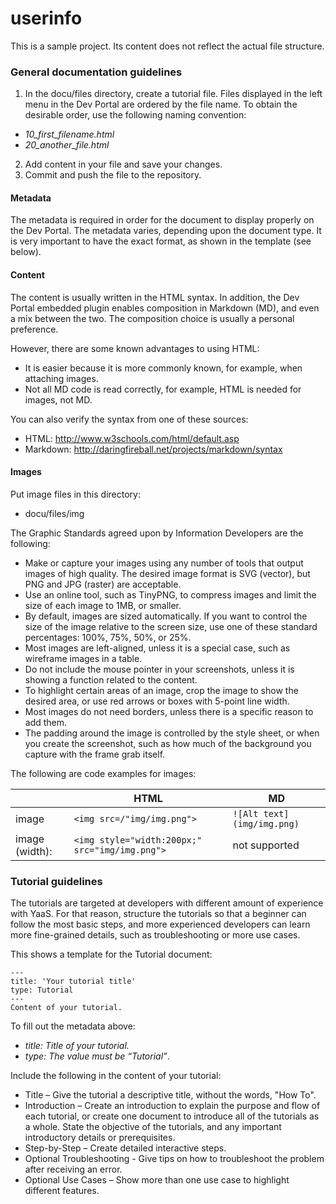 # userinfo
This is a sample project. Its content does not reflect the actual file structure.

### General documentation guidelines
1.	In the docu/files directory, create a tutorial file. Files displayed in the left menu in the Dev Portal are ordered by the file name. To obtain the desirable order, use the following naming convention:
- *10_first_filename.html*
- *20_another_file.html*
2.	Add content in your file and save your changes.
3.	Commit and push the file to the repository.

#### Metadata
The metadata is required in order for the document to display properly on the Dev Portal. The metadata varies, depending upon the document type. It is very important to have the exact format, as shown in the template (see below).

#### Content
The content is usually written in the HTML syntax. In addition, the Dev Portal embedded plugin enables composition in Markdown (MD), and even a mix between the two. The composition choice is usually a personal preference.

However, there are some known advantages to using HTML:
*	It is easier because it is more commonly known, for example, when attaching images.
*	Not all MD code is read correctly, for example, HTML is needed for images, not MD.

You can also verify the syntax from one of these sources:
*	HTML: http://www.w3schools.com/html/default.asp
*	Markdown: http://daringfireball.net/projects/markdown/syntax

#### Images
Put image files in this directory:
 * docu/files/img

The Graphic Standards agreed upon by Information Developers are the following:
*	Make or capture your images using any number of tools that output images of high quality. The desired image format is SVG (vector), but PNG and JPG (raster) are acceptable.
*	Use an online tool, such as TinyPNG, to compress images and limit the size of each image to 1MB, or smaller.
*	By default, images are sized automatically. If you want to control the size of the image relative to the screen size, use one of these standard percentages: 100%, 75%, 50%, or 25%.
*	Most images are left-aligned, unless it is a special case, such as wireframe images in a table.
*	Do not include the mouse pointer in your screenshots, unless it is showing a function related to the content.
*	To highlight certain areas of an image, crop the image to show the desired area, or use red arrows or boxes with 5-point line width.
*	Most images do not need borders, unless there is a specific reason to add them.
*	The padding around the image is controlled by the style sheet, or when you create the screenshot, such as how much of the background you capture with the frame grab itself.

The following are code examples for images:

||HTML|MD|
|--------|--------|--------|
|image | `<img src=/"img/img.png">`   |`![Alt text](img/img.png)`   |
|image (width):    | `<img style="width:200px;" src="img/img.png">`      |not supported     ||

### Tutorial guidelines

The tutorials are targeted at developers with different amount of experience with YaaS. For that reason, structure the tutorials so that a beginner can follow the most basic steps, and more experienced developers can learn more fine-grained details, such as troubleshooting or more use cases.

This shows a template for the Tutorial document:

`---` <br />
`title: 'Your tutorial title'`<br />
`type: Tutorial`<br />
`--- ` <br />
`Content of your tutorial.`

To fill out the metadata above:
* *title: Title of your tutorial.*
* *type: The value must be “Tutorial”*.

Include the following in the content of your tutorial:
* Title – Give the tutorial a descriptive title, without the words, "How To".
* Introduction – Create an introduction to explain the purpose and flow of each tutorial, or create one document to introduce all of the tutorials as a whole. State the objective of the tutorials, and any important introductory details or prerequisites.
* Step-by-Step – Create detailed interactive steps.
* Optional Troubleshooting - Give tips on how to troubleshoot the problem after receiving an error.
* Optional Use Cases – Show more than one use case to highlight different features.
